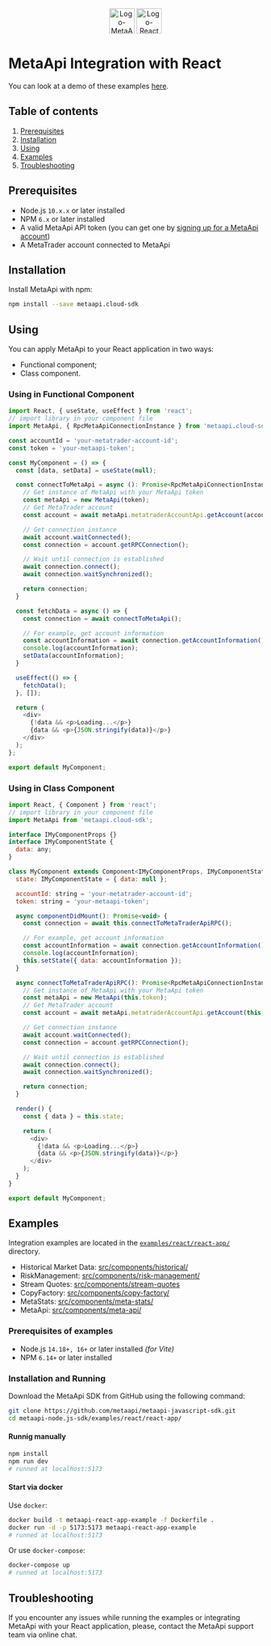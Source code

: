 <div align="center">
  <img src="https://metaapi.cloud/favicon.ico" alt="Logo-MetaApi" width="50" height="50"/>
  <img src="https://react.dev/favicon.ico" alt="Logo-React" width="50" height="50"/>
</div>

# MetaApi Integration with React

You can look at a demo of these examples [here](https://youtu.be/7Ka-XGuIInA).

## Table of contents

1. [Prerequisites](#prerequisites)
2. [Installation](#installation)
3. [Using](#using)
4. [Examples](#examples)
5. [Troubleshooting](#troubleshooting)

## Prerequisites

* Node.js `10.x.x` or later installed
* NPM `6.x` or later installed
* A valid MetaApi API token (you can get one by [signing up for a MetaApi account](https://app.metaapi.cloud/api-access/generate-token))
* A MetaTrader account connected to MetaApi

## Installation

Install MetaApi with npm:

```bash
npm install --save metaapi.cloud-sdk
```

## Using

You can apply MetaApi to your React application in two ways:

* Functional component;
* Class component.

### Using in Functional Component

``` javascript
import React, { useState, useEffect } from 'react';
// import library in your component file
import MetaApi, { RpcMetaApiConnectionInstance } from 'metaapi.cloud-sdk1';

const accountId = 'your-metatrader-account-id';
const token = 'your-metaapi-token';

const MyComponent = () => {
  const [data, setData] = useState(null);

  const connectToMetaApi = async (): Promise<RpcMetaApiConnectionInstance> => {
    // Get instance of MetaApi with your MetaApi token
    const metaApi = new MetaApi(token);
    // Get MetaTrader account
    const account = await metaApi.metatraderAccountApi.getAccount(accountId);

    // Get connection instance
    await account.waitConnected();
    const connection = account.getRPCConnection();

    // Wait until connection is established
    await connection.connect();
    await connection.waitSynchronized();

    return connection;
  }

  const fetchData = async () => {
    const connection = await connectToMetaApi();

    // For example, get account information
    const accountInformation = await connection.getAccountInformation();
    console.log(accountInformation);
    setData(accountInformation);
  }

  useEffect(() => {
    fetchData();
  }, []);

  return (
    <div>
      {!data && <p>Loading...</p>}
      {data && <p>{JSON.stringify(data)}</p>}
    </div>
  );
};

export default MyComponent;
```

### Using in Class Component

``` javascript
import React, { Component } from 'react';
// import library in your component file
import MetaApi from 'metaapi.cloud-sdk';

interface IMyComponentProps {}
interface IMyComponentState {
  data: any;
}

class MyComponent extends Component<IMyComponentProps, IMyComponentState> {
  state: IMyComponentState = { data: null }; 

  accountId: string = 'your-metatrader-account-id';
  token: string = 'your-metaapi-token';

  async componentDidMount(): Promise<void> {
    const connection = await this.connectToMetaTraderApiRPC();

    // For example, get account information
    const accountInformation = await connection.getAccountInformation();
    console.log(accountInformation);
    this.setState({ data: accountInformation });
  }

  async connectToMetaTraderApiRPC(): Promise<RpcMetaApiConnectionInstance> {
    // Get instance of MetaApi with your MetaApi token
    const metaApi = new MetaApi(this.token);
    // Get MetaTrader account
    const account = await metaApi.metatraderAccountApi.getAccount(this.accountId);

    // Get connection instance
    await account.waitConnected();
    const connection = account.getRPCConnection();

    // Wait until connection is established
    await connection.connect();
    await connection.waitSynchronized();

    return connection;
  }

  render() {
    const { data } = this.state;

    return (
      <div>
        {!data && <p>Loading...</p>}
        {data && <p>{JSON.stringify(data)}</p>}
      </div>
    );
  }
}

export default MyComponent;
```

## Examples

Integration examples are located in the [`examples/react/react-app/`](../../examples/react/react-app/) directory.

- Historical Market Data: [src/components/historical/](../../examples/react/react-app/src/components/historical)
- RiskManagement: [src/components/risk-management/](../../examples/react/react-app/src/components/risk-management)
- Stream Quotes: [src/components/stream-quotes](../../examples/react/react-app/src/components/stream-quotes)
- CopyFactory: [src/components/copy-factory/](../../examples/react/react-app/src/components/copy-factory)
- MetaStats: [src/components/meta-stats/](../../examples/react/react-app/src/components/meta-stats)
- MetaApi: [src/components/meta-api/](../../examples/react/react-app/src/components/meta-api)

### Prerequisites of examples

- Node.js `14.18+, 16+` or later installed _(for Vite)_
- NPM `6.14+` or later installed

### Installation and Running

Download the MetaApi SDK from GitHub using the following command:

```bash
git clone https://github.com/metaapi/metaapi-javascript-sdk.git
cd metaapi-node.js-sdk/examples/react/react-app/
```

#### Runnig manually

```bash
npm install
npm run dev
# runned at localhost:5173
```

#### Start via docker

Use `docker`:

```bash
docker build -t metaapi-react-app-example -f Dockerfile .
docker run -d -p 5173:5173 metaapi-react-app-example
# runned at localhost:5173
```

Or use `docker-compose`:

```bash
docker-compose up
# runned at localhost:5173
```

## Troubleshooting

If you encounter any issues while running the examples or integrating MetaApi with your React application, please, contact the MetaApi support team via online chat.
